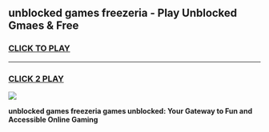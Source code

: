
## unblocked games freezeria - Play Unblocked Gmaes & Free
<h3>
<a href="https://news.freeplayer.one?title=unblocked_games_freezeria&ref=23F">CLICK TO PLAY</a></h3>
<hr>

<h3>
<a href="https://news.freeplayer.one?title=unblocked_games_freezeria&ref=23F">CLICK 2 PLAY</a>
  
</h3>

<a href="https://news.freeplayer.one?title=unblocked_games_freezeria&ref=23F/"><img src="https://clearcache.store/games.png"></a>


**unblocked games freezeria games unblocked: Your Gateway to Fun and Accessible Online Gaming**
